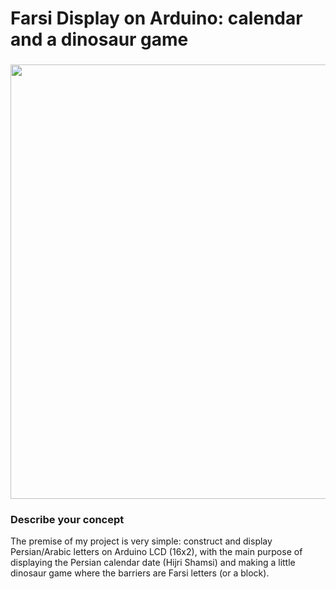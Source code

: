 <h1>Farsi Display on Arduino: calendar and a dinosaur game</h1>
<h3><a href="https://intro.nyuadim.com/wp-content/uploads/2022/12/final_project_pic-scaled.jpeg"><img class="alignnone wp-image-13527" src="https://intro.nyuadim.com/wp-content/uploads/2022/12/final_project_pic-225x300.jpeg" alt="" width="521" height="695" /></a></h3>
<h3>Describe your concept</h3>
The premise of my project is very simple: construct and display Persian/Arabic letters on Arduino LCD (16x2), with the main purpose of displaying the Persian calendar date (Hijri Shamsi) and making a little dinosaur game where the barriers are Farsi letters (or a block).
